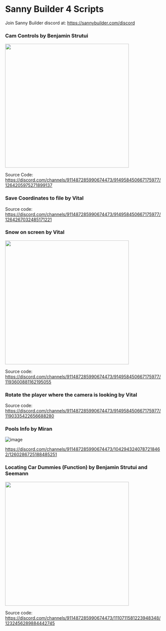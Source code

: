 # Sanny Builder 4 Scripts

Join Sanny Builder discord at: https://sannybuilder.com/discord

### Cam Controls by Benjamin Strutui

<img src="https://github.com/user-attachments/assets/5e151c7b-fd40-4439-b24d-6ff07ae42525" width="400">

Source Code: https://discord.com/channels/911487285990674473/914958450667175977/1264205975271899137


### Save Coordinates to file by Vital

Source code: https://discord.com/channels/911487285990674473/914958450667175977/1264267032485171221

### Snow on screen by Vital

<img src="https://github.com/user-attachments/assets/1fb1e438-59d5-4dba-b42a-3c4fd2c485dd" width="400">


Source code: https://discord.com/channels/911487285990674473/914958450667175977/1193600881162195055

### Rotate the player where the camera is looking by Vital

Source code: https://discord.com/channels/911487285990674473/914958450667175977/1190335422656688280

### Pools Info by Miran

![image](https://github.com/user-attachments/assets/966b7b60-9a58-4f74-a883-8699e788e378)

https://discord.com/channels/911487285990674473/1042943240787218462/1260286725188485251

### Locating Car Dummies (Function) by Benjamin Strutui and Seemann

<img src="https://github.com/user-attachments/assets/f1322244-6eb4-49c4-856e-a44da7329cec" width="400">

Source code: https://discord.com/channels/911487285990674473/1110711581223948348/1232456289884442745
